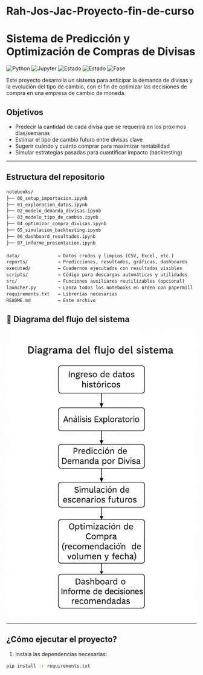 # Rah-Jos-Jac-Proyecto-fin-de-curso



# Sistema de Predicción y Optimización de Compras de Divisas
![Python](https://img.shields.io/badge/python-3.10+-blue?logo=python)
![Jupyter](https://img.shields.io/badge/jupyter-notebook-orange?logo=jupyter)
![Estado](https://img.shields.io/badge/estado-en_desarrollo-yellow)
![Estado](https://img.shields.io/badge/🛠️_proyecto-en_desarrollo-blue)
![Fase](https://img.shields.io/badge/fase-piloto-orange)

Este proyecto desarrolla un sistema para anticipar la demanda de divisas y la evolución del tipo de cambio, con el fin de optimizar las decisiones de compra en una empresa de cambio de moneda.

## Objetivos

- Predecir la cantidad de cada divisa que se requerirá en los próximos días/semanas  
- Estimar el tipo de cambio futuro entre divisas clave  
- Sugerir cuándo y cuánto comprar para maximizar rentabilidad  
- Simular estrategias pasadas para cuantificar impacto (backtesting)

---

## Estructura del repositorio

```bash
notebooks/
├── 00_setup_importacion.ipynb
├── 01_exploracion_datos.ipynb
├── 02_modelo_demanda_divisas.ipynb
├── 03_modelo_tipo_de_cambio.ipynb
├── 04_optimizar_compra_divisas.ipynb
├── 05_simulacion_backtesting.ipynb
├── 06_dashboard_resultados.ipynb
├── 07_informe_presentacion.ipynb

data/              → Datos crudos y limpios (CSV, Excel, etc.)
reports/           → Predicciones, resultados, gráficas, dashboards
executed/          → Cuadernos ejecutados con resultados visibles
scripts/           → Código para descargas automáticas y utilidades
src/               → Funciones auxiliares reutilizables (opcional)
launcher.py        → Lanza todos los notebooks en orden con papermill
requirements.txt   → Librerías necesarias
README.md          → Este archivo
```



## 🧭 Diagrama del flujo del sistema

![Flujo del sistema](reports/diagrama_flujo_sistema.png)



---

## ¿Cómo ejecutar el proyecto?

1. Instala las dependencias necesarias:

```bash
pip install -r requirements.txt



